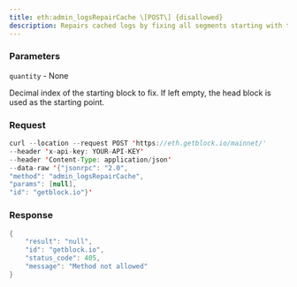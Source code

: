 ```yaml
---
title: eth:admin_logsRepairCache \[POST\] {disallowed}
description: Repairs cached logs by fixing all segments starting with the specifiedblock number.
---
```


### Parameters


`quantity` - None

Decimal index of the starting block to fix. If left empty, the head
block is used as the starting point.

### Request

``` java
curl --location --request POST 'https://eth.getblock.io/mainnet/' 
--header 'x-api-key: YOUR-API-KEY' 
--header 'Content-Type: application/json' 
--data-raw '{"jsonrpc": "2.0",
"method": "admin_logsRepairCache",
"params": [null],
"id": "getblock.io"}'
```

###  Response

``` java
{
    "result": "null",
    "id": "getblock.io",
    "status_code": 405,
    "message": "Method not allowed"
}
```


